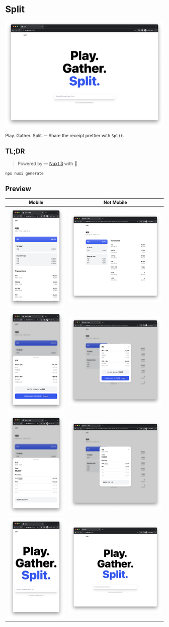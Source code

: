 # Split

<div align="center">
<img src="README/index.png"/>
</div>

Play. Gather. Split. ─ Share the receipt prettier with `Split`.

## TL;DR

> Powered by — [Nuxt 3](https://nuxtjs.org/) with 💙

```shell
npx nuxi generate
```

## Preview

| Mobile                    | Not Mobile                |
| ------------------------- | ------------------------- |
| ![](README/series.sm.png) | ![](README/series.md.png) |
| ![](README/oppo.sm.png)   | ![](README/oppo.md.png)   |
| ![](README/detail.sm.png) | ![](README/detail.md.png) |
| ![](README/index.sm.png)  | ![](README/index.md.png)  |

